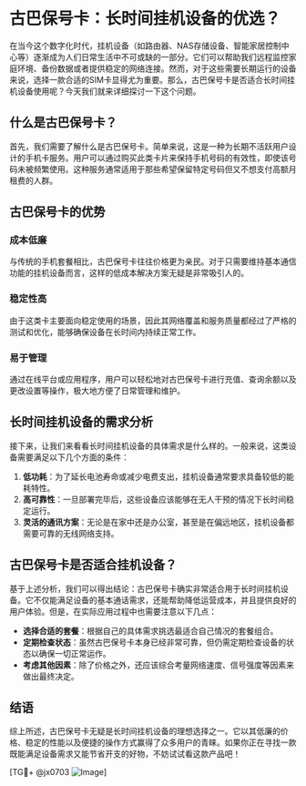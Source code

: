 # 古巴保号卡：长时间挂机设备的优选？

在当今这个数字化时代，挂机设备（如路由器、NAS存储设备、智能家居控制中心等）逐渐成为人们日常生活中不可或缺的一部分。它们可以帮助我们远程监控家庭环境、备份数据或者提供稳定的网络连接。然而，对于这些需要长期运行的设备来说，选择一款合适的SIM卡显得尤为重要。那么，古巴保号卡是否适合长时间挂机设备使用呢？今天我们就来详细探讨一下这个问题。

## 什么是古巴保号卡？

首先，我们需要了解什么是古巴保号卡。简单来说，这是一种为长期不活跃用户设计的手机卡服务。用户可以通过购买此类卡片来保持手机号码的有效性，即使该号码未被频繁使用。这种服务通常适用于那些希望保留特定号码但又不想支付高额月租费的人群。

## 古巴保号卡的优势

### 成本低廉
与传统的手机套餐相比，古巴保号卡往往价格更为亲民。对于只需要维持基本通信功能的挂机设备而言，这样的低成本解决方案无疑是非常吸引人的。

### 稳定性高
由于这类卡主要面向稳定使用的场景，因此其网络覆盖和服务质量都经过了严格的测试和优化，能够确保设备在长时间内持续正常工作。

### 易于管理
通过在线平台或应用程序，用户可以轻松地对古巴保号卡进行充值、查询余额以及更改设置等操作，极大地方便了日常管理和维护。

## 长时间挂机设备的需求分析

接下来，让我们来看看长时间挂机设备的具体需求是什么样的。一般来说，这类设备需要满足以下几个方面的条件：

1. **低功耗**：为了延长电池寿命或减少电费支出，挂机设备通常要求具备较低的能耗特性。
2. **高可靠性**：一旦部署完毕后，这些设备应该能够在无人干预的情况下长时间稳定运行。
3. **灵活的通讯方案**：无论是在家中还是办公室，甚至是在偏远地区，挂机设备都需要可靠的无线网络支持。

## 古巴保号卡是否适合挂机设备？

基于上述分析，我们可以得出结论：古巴保号卡确实非常适合用于长时间挂机设备。它不仅能满足设备的基本通话需求，还能帮助降低运营成本，并且提供良好的用户体验。但是，在实际应用过程中也需要注意以下几点：

- **选择合适的套餐**：根据自己的具体需求挑选最适合自己情况的套餐组合。
- **定期检查状态**：虽然古巴保号卡本身已经非常可靠，但仍需定期检查设备的状态以确保一切正常运作。
- **考虑其他因素**：除了价格之外，还应该综合考量网络速度、信号强度等因素来做出最终决定。

## 结语

综上所述，古巴保号卡无疑是长时间挂机设备的理想选择之一。它以其低廉的价格、稳定的性能以及便捷的操作方式赢得了众多用户的青睐。如果你正在寻找一款既能满足设备需求又能节省开支的好物，不妨试试看这款产品吧！

[TG💪+ @jx0703 ![Image](https://github.com/user-attachments/assets/dbca1d08-cadb-493c-b0ec-ad6f7a83f270)]